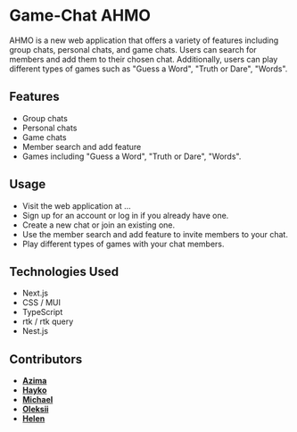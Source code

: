 # Game-Chat AHMO

AHMO is a new web application that offers a variety of features including group chats, personal chats, and game chats. Users can search for members and add them to their chosen chat. Additionally, users can play different types of games such as "Guess a Word", "Truth or Dare", "Words".

## Features

- Group chats
- Personal chats
- Game chats
- Member search and add feature
- Games including "Guess a Word", "Truth or Dare", "Words".

## Usage

- Visit the web application at ...
- Sign up for an account or log in if you already have one.
- Create a new chat or join an existing one.
- Use the member search and add feature to invite members to your chat.
- Play different types of games with your chat members.

## Technologies Used

- Next.js
- CSS / MUI
- TypeScript
- rtk / rtk query
- Nest.js


## Contributors

- [**Azima**](https://github.com/AzimaKai)
- [**Hayko**](https://github.com/HaykoDevelop)
- [**Michael**](https://github.com/MichaelMugaiga)
- [**Oleksii**](https://github.com/podnesTaF)
- [**Helen**](https://github.com/Helen-HYF)
